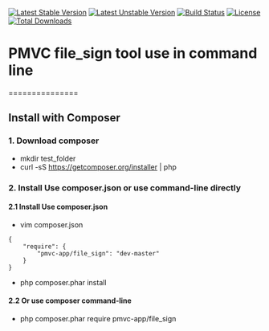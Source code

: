[![Latest Stable Version](https://poser.pugx.org/pmvc-app/file_sign/v/stable)](https://packagist.org/packages/pmvc-app/file_sign) 
[![Latest Unstable Version](https://poser.pugx.org/pmvc-app/file_sign/v/unstable)](https://packagist.org/packages/pmvc-app/file_sign) 
[![Build Status](https://travis-ci.org/pmvc-app/file_sign.svg?branch=master)](https://travis-ci.org/pmvc-app/file_sign)
[![License](https://poser.pugx.org/pmvc-app/file_sign/license)](https://packagist.org/packages/pmvc-app/file_sign)
[![Total Downloads](https://poser.pugx.org/pmvc-app/file_sign/downloads)](https://packagist.org/packages/pmvc-app/file_sign) 

# PMVC file_sign tool use in command line 
===============

## Install with Composer
### 1. Download composer
   * mkdir test_folder
   * curl -sS https://getcomposer.org/installer | php

### 2. Install Use composer.json or use command-line directly
#### 2.1 Install Use composer.json
   * vim composer.json
```
{
    "require": {
        "pmvc-app/file_sign": "dev-master"
    }
}
```
   * php composer.phar install

#### 2.2 Or use composer command-line
   * php composer.phar require pmvc-app/file_sign


